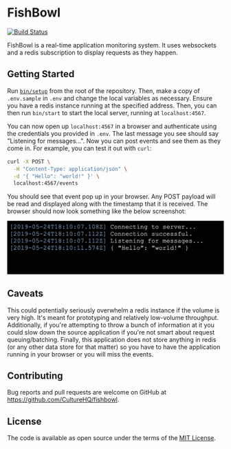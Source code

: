 # FishBowl

[![Build Status](https://github.com/CultureHQ/fishbowl/workflows/Push/badge.svg)](https://github.com/CultureHQ/fishbowl/actions)

FishBowl is a real-time application monitoring system. It uses websockets and a redis subscription to display requests as they happen.

## Getting Started

Run [`bin/setup`](bin/setup) from the root of the repository. Then, make a copy of `.env.sample` in `.env` and change the local variables as necessary. Ensure you have a redis instance running at the specified address. Then, you can then run `bin/start` to start the local server, running at `localhost:4567`.

You can now open up `localhost:4567` in a browser and authenticate using the credentials you provided in `.env`. The last message you see should say "Listening for messages...". Now you can post events and see them as they come in. For example, you can test it out with `curl`:

```bash
curl -X POST \
  -H "Content-Type: application/json" \
  -d '{ "Hello": "world!" }' \
  localhost:4567/events
```

You should see that event pop up in your browser. Any POST payload will be read and displayed along with the timestamp that it is received. The browser should now look something like the below screenshot:

![Screenshot](docs/screenshot.png)

## Caveats

This could potentially seriously overwhelm a redis instance if the volume is very high. It's meant for prototyping and relatively low-volume throughput. Additionally, if you're attempting to throw a bunch of information at it you could slow down the source application if you're not smart about request queuing/batching. Finally, this application does not store anything in redis (or any other data store for that matter) so you have to have the application running in your browser or you will miss the events.

## Contributing

Bug reports and pull requests are welcome on GitHub at https://github.com/CultureHQ/fishbowl.

## License

The code is available as open source under the terms of the [MIT License](https://opensource.org/licenses/MIT).
